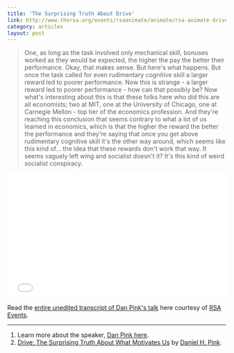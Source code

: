 ```yaml
---
title: 'The Surprising Truth About Drive'
link: http://www.thersa.org/events/rsaanimate/animate/rsa-animate-drive
category: articles
layout: post
---
```


> One, as long as the task involved only mechanical skill, bonuses worked as
> they would be expected, the higher the pay the better their performance. Okay,
> that makes sense. But here's what happens. But once the task called for even
> rudimentary cognitive skill a larger reward led to poorer performance. Now
> this is strange - a larger reward led to poorer performance - how can that
> possibly be? Now what's interesting about this is that these folks here who
> did this are all economists; two at MIT, one at the University of Chicago, one
> at Carnegie Mellon - top tier of the economics profession. And they're
> reaching this conclusion that seems contrary to what a lot of us learned in
> economics, which is that the higher the reward the better the performance and
> they're saying that once you get above rudimentary cognitive skill it's the
> other way around, which seems like this kind of... the idea that these rewards
> don't work that way. It seems vaguely left wing and socialist doesn't it? It's
> this kind of weird socialist conspiracy.


<div class="flex-video widescreen">
  <iframe
    width="510" height="287"
    src="//www.youtube.com/embed/u6XAPnuFjJc?rel=0&autoplay=0&showinfo=0&autohide=1"
    frameborder="0"
    allowfullscreen>
  </iframe>
</div>

Read the [entire unedited transcript of Dan Pink's talk][1] here courtesy of
[RSA Events][3].

---
1. Learn more about the speaker, [Dan Pink here][2].
2. [Drive: The Surprising Truth About What Motivates Us][4] by [Daniel H. Pink][2].


[1]: /files/content/article/2014/04/rsa_lecture_dan_pink_transcript.pdf
[2]: http://www.danpink.com/
[3]: http://www.thersa.org/events
[4]: http://amzn.to/1m9OU8u
